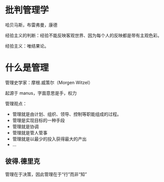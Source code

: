 # 批判管理学

哈贝马斯，布雷弗曼，康德

经验主义的判断：经验不能反映客观世界、因为每个人的反映都是带有主观色彩。

经验主义：唯结果论。



# 什么是管理

管理史学家：摩根.威策尔（Morgen Witzel）

起源于 manus，字面意思是手，权力



管理观点：

- 管理就是由计划、组织、领导、控制等职能组成的过程。
- 管理是实现目标的一种手段
- 管理就是协调
- 管理就是管人管事
- 管理就是以最少的投入获得最大的产出
- ...



## 彼得.德里克

管理在于决策，因此管理在于“行”而非“知”